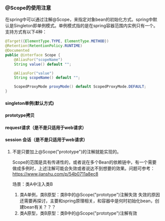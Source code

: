 ### @Scope的使用注意

在spring中可以通过注解@Scope，来指定对象bean的初始化方式。spring中默认是Singleton即单例模式。单例模式指的是在spring容器范围内实例只有一个。支持方式有以下4种：

```java
@Target({ElementType.TYPE, ElementType.METHOD})
@Retention(RetentionPolicy.RUNTIME)
@Documented
public @interface Scope {
    @AliasFor("scopeName")
    String value() default "";

    @AliasFor("value")
    String scopeName() default "";

    ScopedProxyMode proxyMode() default ScopedProxyMode.DEFAULT;
}
```

#### singleton单例(默认方式)

#### prototype拷贝

#### request请求（是不是只适用于web请求）

#### session 会话（是不是只适用于web请求）

1. 不是只要加上@Scope("prototype")的注解就能实现的。

   Scope的范围是具有传递性的，或者说在多个Bean的依赖链中，有一个需要做成多例时，上述注解可能会失效或者说达不到想要的效果。问题可参考：https://www.jianshu.com/p/54b0711a8ec8

   场景：类A中注入类B

   1. 类A单例，类B原型：类B中的@Scope("prototype")注解失效
      失效的原因还需要再探讨，主要和spring原理相关，和容器中是何时初始化bean，创建bean有关？？？
   2. 类A原型，类B原型：类B中的@Scope("prototype")注解有效









